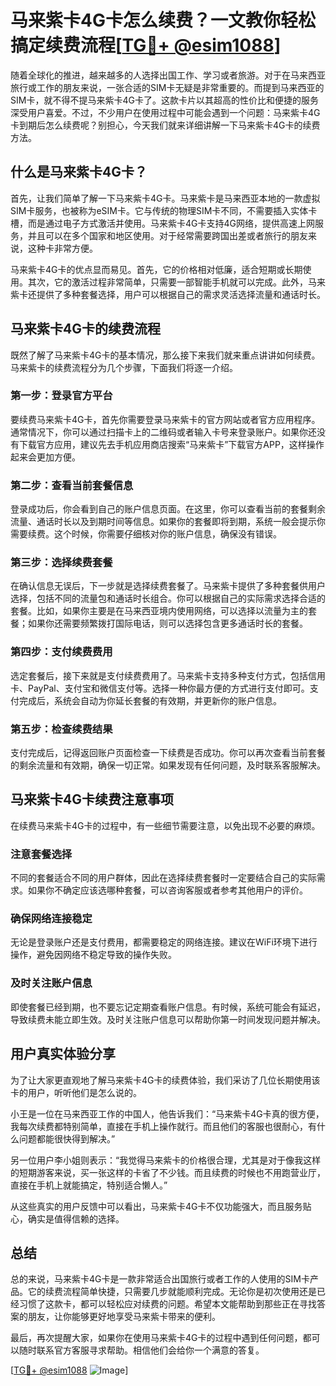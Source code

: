 # 马来紫卡4G卡怎么续费？一文教你轻松搞定续费流程[[TG💪+ @esim1088](https://t.me/s/esim1088)]

随着全球化的推进，越来越多的人选择出国工作、学习或者旅游。对于在马来西亚旅行或工作的朋友来说，一张合适的SIM卡无疑是非常重要的。而提到马来西亚的SIM卡，就不得不提马来紫卡4G卡了。这款卡片以其超高的性价比和便捷的服务深受用户喜爱。不过，不少用户在使用过程中可能会遇到一个问题：马来紫卡4G卡到期后怎么续费呢？别担心，今天我们就来详细讲解一下马来紫卡4G卡的续费方法。

## 什么是马来紫卡4G卡？

首先，让我们简单了解一下马来紫卡4G卡。马来紫卡是马来西亚本地的一款虚拟SIM卡服务，也被称为eSIM卡。它与传统的物理SIM卡不同，不需要插入实体卡槽，而是通过电子方式激活并使用。马来紫卡4G卡支持4G网络，提供高速上网服务，并且可以在多个国家和地区使用。对于经常需要跨国出差或者旅行的朋友来说，这种卡非常方便。

马来紫卡4G卡的优点显而易见。首先，它的价格相对低廉，适合短期或长期使用。其次，它的激活过程非常简单，只需要一部智能手机就可以完成。此外，马来紫卡还提供了多种套餐选择，用户可以根据自己的需求灵活选择流量和通话时长。

## 马来紫卡4G卡的续费流程

既然了解了马来紫卡4G卡的基本情况，那么接下来我们就来重点讲讲如何续费。马来紫卡的续费流程分为几个步骤，下面我们将逐一介绍。

### 第一步：登录官方平台

要续费马来紫卡4G卡，首先你需要登录马来紫卡的官方网站或者官方应用程序。通常情况下，你可以通过扫描卡上的二维码或者输入卡号来登录账户。如果你还没有下载官方应用，建议先去手机应用商店搜索“马来紫卡”下载官方APP，这样操作起来会更加方便。

### 第二步：查看当前套餐信息

登录成功后，你会看到自己的账户信息页面。在这里，你可以查看当前的套餐剩余流量、通话时长以及到期时间等信息。如果你的套餐即将到期，系统一般会提示你需要续费。这个时候，你需要仔细核对你的账户信息，确保没有错误。

### 第三步：选择续费套餐

在确认信息无误后，下一步就是选择续费套餐了。马来紫卡提供了多种套餐供用户选择，包括不同的流量包和通话时长组合。你可以根据自己的实际需求选择合适的套餐。比如，如果你主要是在马来西亚境内使用网络，可以选择以流量为主的套餐；如果你还需要频繁拨打国际电话，则可以选择包含更多通话时长的套餐。

### 第四步：支付续费费用

选定套餐后，接下来就是支付续费费用了。马来紫卡支持多种支付方式，包括信用卡、PayPal、支付宝和微信支付等。选择一种你最方便的方式进行支付即可。支付完成后，系统会自动为你延长套餐的有效期，并更新你的账户信息。

### 第五步：检查续费结果

支付完成后，记得返回账户页面检查一下续费是否成功。你可以再次查看当前套餐的剩余流量和有效期，确保一切正常。如果发现有任何问题，及时联系客服解决。

## 马来紫卡4G卡续费注意事项

在续费马来紫卡4G卡的过程中，有一些细节需要注意，以免出现不必要的麻烦。

### 注意套餐选择

不同的套餐适合不同的用户群体，因此在选择续费套餐时一定要结合自己的实际需求。如果你不确定应该选哪种套餐，可以咨询客服或者参考其他用户的评价。

### 确保网络连接稳定

无论是登录账户还是支付费用，都需要稳定的网络连接。建议在WiFi环境下进行操作，避免因网络不稳定导致的操作失败。

### 及时关注账户信息

即使套餐已经到期，也不要忘记定期查看账户信息。有时候，系统可能会有延迟，导致续费未能立即生效。及时关注账户信息可以帮助你第一时间发现问题并解决。

## 用户真实体验分享

为了让大家更直观地了解马来紫卡4G卡的续费体验，我们采访了几位长期使用该卡的用户，听听他们是怎么说的。

小王是一位在马来西亚工作的中国人，他告诉我们：“马来紫卡4G卡真的很方便，我每次续费都特别简单，直接在手机上操作就行。而且他们的客服也很耐心，有什么问题都能很快得到解决。”

另一位用户李小姐则表示：“我觉得马来紫卡的价格很合理，尤其是对于像我这样的短期游客来说，买一张这样的卡省了不少钱。而且续费的时候也不用跑营业厅，直接在手机上就能搞定，特别适合懒人。”

从这些真实的用户反馈中可以看出，马来紫卡4G卡不仅功能强大，而且服务贴心，确实是值得信赖的选择。

## 总结

总的来说，马来紫卡4G卡是一款非常适合出国旅行或者工作的人使用的SIM卡产品。它的续费流程简单快捷，只需要几步就能顺利完成。无论你是初次使用还是已经习惯了这款卡，都可以轻松应对续费的问题。希望本文能帮助到那些正在寻找答案的朋友，让你能够更好地享受马来紫卡带来的便利。

最后，再次提醒大家，如果你在使用马来紫卡4G卡的过程中遇到任何问题，都可以随时联系官方客服寻求帮助。相信他们会给你一个满意的答复。

[[TG💪+ @esim1088](https://t.me/s/esim1088) ![Image](https://i.postimg.cc/4NQfJmqS/Snipaste-2025-05-13-00-14-12.png)]
